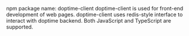 npm package name: doptime-client
doptime-client is used for front-end development of web pages. 
doptime-client uses redis-style interface to interact with doptime backend.
Both JavaScript and TypeScript are supported.